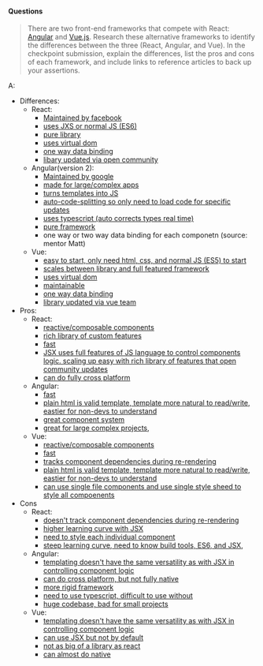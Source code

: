 #### Questions

> There are two front-end frameworks that compete with React: [Angular](https://angular.io/) and [Vue.js](https://vuejs.org/). Research these alternative frameworks to identify the differences between the three (React, Angular, and Vue). In the checkpoint submission, explain the differences, list the pros and cons of each framework, and include links to reference articles to back up your assertions.

A:

* Differences:
  * React:
    * [Maintained by facebook](https://reactjs.org/)
    * [uses JXS or normal JS (ES6)](https://reactjs.org/)
    * [pure library](https://vuejs.org/v2/guide/comparison.html)
    * [uses virtual dom](https://vuejs.org/v2/guide/comparison.html)
    * [one way data binding](https://vuejs.org/v2/guide/comparison.html)
    * [libary updated via open community](https://vuejs.org/v2/guide/comparison.html)
  * Angular(version 2):
    * [Maintained by google](https://angular.io/)
    * [made for large/complex apps](https://angular.io/)
    * [turns templates into JS](https://angular.io/)
    * [auto-code-splitting so only need to load code for specific updates](https://angular.io/)
    * [uses typescript (auto corrects types real time)](https://vuejs.org/v2/guide/comparison.html)
    * [pure framework](https://vuejs.org/v2/guide/comparison.html)
    * one way or two way data binding for each componetn (source: mentor Matt)
  * Vue:
    * [easy to start, only need html, css, and normal JS (ES5) to start](https://vuejs.org/v2/guide/)
    * [scales between library and full featured framework](https://vuejs.org/v2/guide/)
    * [uses virtual dom](https://vuejs.org/v2/guide/comparison.html)
    * [maintainable](https://vuejs.org/v2/guide/comparison.html)
    * [one way data binding](https://vuejs.org/v2/guide/comparison.html)
    * [library updated via vue team](https://vuejs.org/v2/guide/comparison.html)
* Pros:
  * React:
    * [reactive/composable components](https://vuejs.org/v2/guide/comparison.html)
    * [rich library of custom features](https://vuejs.org/v2/guide/comparison.html)
    * [fast](https://vuejs.org/v2/guide/comparison.html)
    * [JSX uses full features of JS language to control components logic.  scaling up easy with rich library of features that open community updates](https://vuejs.org/v2/guide/comparison.html)
    * [can do fully cross platform](https://vuejs.org/v2/guide/comparison.html)
  * Angular:
    * [fast](https://vuejs.org/v2/guide/comparison.html)
    * [plain html is valid template, template more natural to read/write, eastier for non-devs to understand](https://vuejs.org/v2/guide/comparison.html)
    * [great component system](https://vuejs.org/v2/guide/comparison.html)
    * [great for large complex projects](https://vuejs.org/v2/guide/comparison.html),
  * Vue:
    * [reactive/composable components](https://vuejs.org/v2/guide/comparison.html)
    * [fast](https://vuejs.org/v2/guide/comparison.html)
    * [tracks component dependencies during re-rendering](https://vuejs.org/v2/guide/comparison.html)
    * [plain html is valid template, template more natural to read/write, eastier for non-devs to understand](https://vuejs.org/v2/guide/comparison.html)
    * [can use single file components and use single style sheed to style all compoenents](https://vuejs.org/v2/guide/comparison.html)
* Cons
  * React:
    * [doesn't track component dependencies during re-rendering](https://vuejs.org/v2/guide/comparison.html)
    * [higher learning curve with JSX](https://vuejs.org/v2/guide/comparison.html)  
    * [need to style each individual component](https://vuejs.org/v2/guide/comparison.html)
    * [steep learning curve, need to know build tools, ES6, and JSX](https://vuejs.org/v2/guide/comparison.html),
  * Angular:
    * [templating doesn't have the same versatility as with JSX in controlling component logic](https://vuejs.org/v2/guide/comparison.html)
    * [can do cross platform, but not fully native](https://vuejs.org/v2/guide/comparison.html)
    * [more rigid framework](https://vuejs.org/v2/guide/comparison.html)
    * [need to use typescript, difficult to use without](https://vuejs.org/v2/guide/comparison.html)
    * [huge codebase, bad for small projects](https://vuejs.org/v2/guide/comparison.html)
  * Vue:
    * [templating doesn't have the same versatility as with JSX in controlling component logic](https://vuejs.org/v2/guide/comparison.html)
    * [can use JSX but not by default](https://vuejs.org/v2/guide/comparison.html)
    * [not as big of a library as react](https://vuejs.org/v2/guide/comparison.html)
    * [can almost do native](https://vuejs.org/v2/guide/comparison.html)
